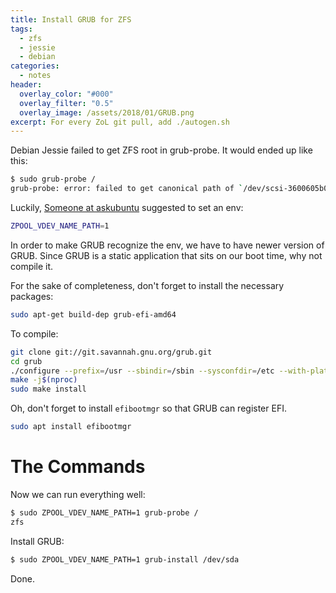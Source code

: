 ```yaml
---
title: Install GRUB for ZFS
tags:
  - zfs
  - jessie
  - debian
categories:
  - notes
header:
  overlay_color: "#000"
  overlay_filter: "0.5"
  overlay_image: /assets/2018/01/GRUB.png
excerpt: For every ZoL git pull, add ./autogen.sh
---
```


Debian Jessie failed to get ZFS root in grub-probe. It would ended up like this:

```bash
$ sudo grub-probe /
grub-probe: error: failed to get canonical path of `/dev/scsi-3600605b008b089301eb25768126fbaa6'.
```
Luckily, [Someone at askubuntu](https://askubuntu.com/a/943425) suggested to set an env:
```bash
ZPOOL_VDEV_NAME_PATH=1
```

In order to make GRUB recognize the env, we have to have newer version of GRUB.
Since GRUB is a static application that sits on our boot time, why not compile it.

For the sake of completeness, don't forget to install the necessary packages:
```bash
sudo apt-get build-dep grub-efi-amd64
```

To compile:
```bash
git clone git://git.savannah.gnu.org/grub.git
cd grub
./configure --prefix=/usr --sbindir=/sbin --sysconfdir=/etc --with-platform=efi
make -j$(nproc)
sudo make install
```

Oh, don't forget to install `efibootmgr` so that GRUB can register EFI.
```bash
sudo apt install efibootmgr
```

# The Commands

Now we can run everything well:
```bash
$ sudo ZPOOL_VDEV_NAME_PATH=1 grub-probe /
zfs
```

Install GRUB:
```bash
$ sudo ZPOOL_VDEV_NAME_PATH=1 grub-install /dev/sda
```

Done.
